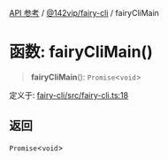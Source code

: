 [API 参考](../../../index.md) / [@142vip/fairy-cli](../index.md) / fairyCliMain

# 函数: fairyCliMain()

> **fairyCliMain**(): `Promise`\<`void`\>

定义于: [fairy-cli/src/fairy-cli.ts:18](https://github.com/142vip/core-x/blob/d978b443ed1221c42602080459c0a22aae31b2d5/packages/fairy-cli/src/fairy-cli.ts#L18)

## 返回

`Promise`\<`void`\>
